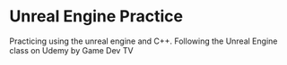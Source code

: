 # Unreal Engine Practice
Practicing using the unreal engine and C++. Following the Unreal Engine class on Udemy by Game Dev TV
